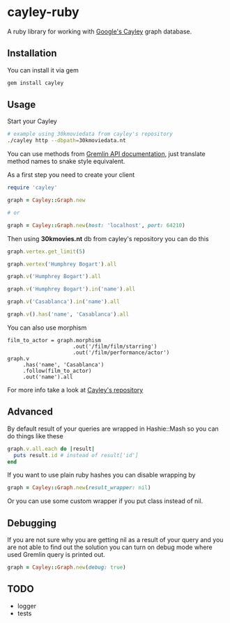 # cayley-ruby

A ruby library for working with
[Google's Cayley](https://github.com/google/cayley)
graph database.

## Installation

You can install it via gem

```bash
gem install cayley
```

## Usage

Start your Cayley

```bash
# example using 30kmoviedata from cayley's repository
./cayley http --dbpath=30kmoviedata.nt
```

You can use methods from
[Gremlin API documentation](https://github.com/google/cayley/blob/master/docs/GremlinAPI.md), just translate method names to snake style equivalent.

As a first step you need to create your client

```ruby
require 'cayley'

graph = Cayley::Graph.new

# or

graph = Cayley::Graph.new(host: 'localhost', port: 64210)
```

Then using **30kmovies.nt** db from cayley's repository you can do this

```ruby
graph.vertex.get_limit(5)

graph.vertex('Humphrey Bogart').all

graph.v('Humphrey Bogart').all

graph.v('Humphrey Bogart').in('name').all

graph.v('Casablanca').in('name').all

graph.v().has('name', 'Casablanca').all
```

You can also use morphism

```
film_to_actor = graph.morphism
                     .out('/film/film/starring')
                     .out('/film/performance/actor')
graph.v
     .has('name', 'Casablanca')
     .follow(film_to_actor)
     .out('name').all
```

For more info take a look at
[Cayley's repository](https://github.com/google/cayley)

## Advanced

By default result of your queries are wrapped in Hashie::Mash so you can
do things like these

```ruby
graph.v.all.each do |result|
  puts result.id # instead of result['id']
end
```

If you want to use plain ruby hashes you can disable wrapping by

```ruby
graph = Cayley::Graph.new(result_wrapper: nil)
```

Or you can use some custom wrapper if you put class instead of nil.

## Debugging

If you are not sure why you are getting nil as a result of your query
and you are not able to find out the solution you can turn on debug mode
where used Gremlin query is printed out.

```ruby
graph = Cayley::Graph.new(debug: true)
```

## TODO

* logger
* tests
